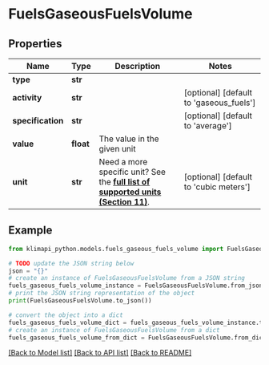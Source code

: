 # FuelsGaseousFuelsVolume


## Properties

Name | Type | Description | Notes
------------ | ------------- | ------------- | -------------
**type** | **str** |  | 
**activity** | **str** |  | [optional] [default to 'gaseous_fuels']
**specification** | **str** |  | [optional] [default to 'average']
**value** | **float** | The value in the given unit | 
**unit** | **str** | Need a more specific unit? See the **[full list of supported units (Section 11)](https://convert.js.org/types/_unitsbymeasureraw)**. | [optional] [default to 'cubic meters']

## Example

```python
from klimapi_python.models.fuels_gaseous_fuels_volume import FuelsGaseousFuelsVolume

# TODO update the JSON string below
json = "{}"
# create an instance of FuelsGaseousFuelsVolume from a JSON string
fuels_gaseous_fuels_volume_instance = FuelsGaseousFuelsVolume.from_json(json)
# print the JSON string representation of the object
print(FuelsGaseousFuelsVolume.to_json())

# convert the object into a dict
fuels_gaseous_fuels_volume_dict = fuels_gaseous_fuels_volume_instance.to_dict()
# create an instance of FuelsGaseousFuelsVolume from a dict
fuels_gaseous_fuels_volume_from_dict = FuelsGaseousFuelsVolume.from_dict(fuels_gaseous_fuels_volume_dict)
```
[[Back to Model list]](../README.md#documentation-for-models) [[Back to API list]](../README.md#documentation-for-api-endpoints) [[Back to README]](../README.md)


